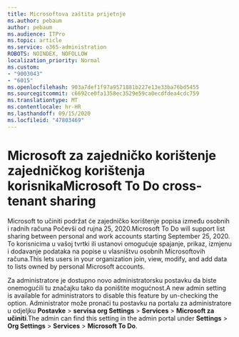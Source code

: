 ```yaml
---
title: Microsoftova zaštita prijetnje
ms.author: pebaum
author: pebaum
ms.audience: ITPro
ms.topic: article
ms.service: o365-administration
ROBOTS: NOINDEX, NOFOLLOW
localization_priority: Normal
ms.custom:
- "9003043"
- "6015"
ms.openlocfilehash: 903a7def1f97a9571881b227e13e33ba76bd5455
ms.sourcegitcommit: c6692ce0fa1358ec3529e59ca0ecdfdea4cdc759
ms.translationtype: MT
ms.contentlocale: hr-HR
ms.lasthandoff: 09/15/2020
ms.locfileid: "47803469"
---
```

# <a name="microsoft-to-do-cross-tenant-sharing"></a><span data-ttu-id="7e493-102">Microsoft za zajedničko korištenje zajedničkog korištenja korisnika</span><span class="sxs-lookup"><span data-stu-id="7e493-102">Microsoft To Do cross-tenant sharing</span></span>

<span data-ttu-id="7e493-103">Microsoft to učiniti podržat će zajedničko korištenje popisa između osobnih i radnih računa Počevši od rujna 25, 2020.</span><span class="sxs-lookup"><span data-stu-id="7e493-103">Microsoft To Do will support list sharing between personal and work accounts starting September 25, 2020.</span></span> <span data-ttu-id="7e493-104">To korisnicima u vašoj tvrtki ili ustanovi omogućuje spajanje, prikaz, izmjenu i dodavanje podataka na popise u vlasništvu osobnih Microsoftovih računa.</span><span class="sxs-lookup"><span data-stu-id="7e493-104">This lets users in your organization join, view, modify, and add data to lists owned by personal Microsoft accounts.</span></span>

<span data-ttu-id="7e493-105">Za administratore je dostupno novo administratorsku postavku da biste onemogućili tu značajku tako da poništite mogućnost.</span><span class="sxs-lookup"><span data-stu-id="7e493-105">A new admin setting is available for administrators to disable this feature by un-checking the option.</span></span>
<span data-ttu-id="7e493-106">Administrator može pronaći tu postavku na portalu za administratore u odjeljku **Postavke**  >  **servisa org Settings**  >  **Services**  >  **Microsoft za učiniti**.</span><span class="sxs-lookup"><span data-stu-id="7e493-106">The admin can find this setting in the admin portal under **Settings** > **Org Settings** > **Services** > **Microsoft To Do**.</span></span>
